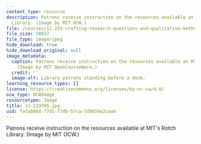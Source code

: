 ```yaml
---
content_type: resource
description: Patrons receive instruction on the resources available at MIT's Rotch
  Library. (Image by MIT OCW.)
file: /courses/11-233-crafting-research-questions-and-qualitative-methodology-fall-2005/fafab06477d177db57ca7d9859a2caa4_11-233f05.jpg
file_size: 50837
file_type: image/jpeg
hide_download: true
hide_download_original: null
image_metadata:
  caption: Patrons receive instruction on the resources available at MIT's Rotch Library.
    (Image by MIT OpenCourseWare.)
  credit: ''
  image-alt: Library patrons standing before a desk.
learning_resource_types: []
license: https://creativecommons.org/licenses/by-nc-sa/4.0/
ocw_type: OCWImage
resourcetype: Image
title: 11-233f05.jpg
uid: fafab064-77d1-77db-57ca-7d9859a2caa4
---
```

Patrons receive instruction on the resources available at MIT's Rotch Library. (Image by MIT OCW.)